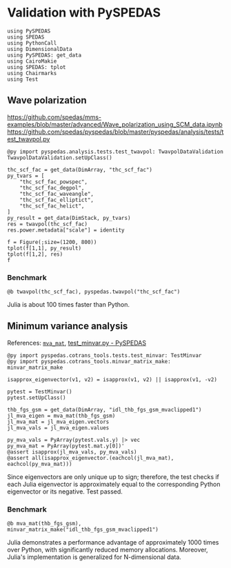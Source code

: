 # Validation with PySPEDAS

```@example pyspedas
using PySPEDAS
using SPEDAS
using PythonCall
using DimensionalData
using PySPEDAS: get_data
using CairoMakie
using SPEDAS: tplot
using Chairmarks
using Test
```

## Wave polarization

https://github.com/spedas/mms-examples/blob/master/advanced/Wave_polarization_using_SCM_data.ipynb
https://github.com/spedas/pyspedas/blob/master/pyspedas/analysis/tests/test_twavpol.py

```@example pyspedas
@py import pyspedas.analysis.tests.test_twavpol: TwavpolDataValidation
TwavpolDataValidation.setUpClass()

thc_scf_fac = get_data(DimArray, "thc_scf_fac")
py_tvars = [
    "thc_scf_fac_powspec",
    "thc_scf_fac_degpol",
    "thc_scf_fac_waveangle",
    "thc_scf_fac_elliptict",
    "thc_scf_fac_helict",
]
py_result = get_data(DimStack, py_tvars)
res = twavpol(thc_scf_fac)
res.power.metadata["scale"] = identity

f = Figure(;size=(1200, 800))
tplot(f[1,1], py_result)
tplot(f[1,2], res)
f
```

### Benchmark

```@example pyspedas
@b twavpol(thc_scf_fac), pyspedas.twavpol("thc_scf_fac")
```

Julia is about 100 times faster than Python.


## Minimum variance analysis

References: [`mva_mat`](@ref), [test_minvar.py - PySPEDAS](https://github.com/spedas/pyspedas/blob/master/pyspedas/cotrans_tools/tests/test_minvar.py)

```@example pyspedas
@py import pyspedas.cotrans_tools.tests.test_minvar: TestMinvar
@py import pyspedas.cotrans_tools.minvar_matrix_make: minvar_matrix_make

isapprox_eigenvector(v1, v2) = isapprox(v1, v2) || isapprox(v1, -v2)

pytest = TestMinvar()
pytest.setUpClass()

thb_fgs_gsm = get_data(DimArray, "idl_thb_fgs_gsm_mvaclipped1")
jl_mva_eigen = mva_mat(thb_fgs_gsm)
jl_mva_mat = jl_mva_eigen.vectors
jl_mva_vals = jl_mva_eigen.values

py_mva_vals = PyArray(pytest.vals.y) |> vec
py_mva_mat = PyArray(pytest.mat.y[0])'
@assert isapprox(jl_mva_vals, py_mva_vals)
@assert all(isapprox_eigenvector.(eachcol(jl_mva_mat), eachcol(py_mva_mat)))
```

Since eigenvectors are only unique up to sign; therefore, the test checks if each Julia eigenvector is approximately equal to the corresponding Python eigenvector or its negative.
Test passed.

### Benchmark

```@example pyspedas
@b mva_mat(thb_fgs_gsm), minvar_matrix_make("idl_thb_fgs_gsm_mvaclipped1")
```

Julia demonstrates a performance advantage of approximately 1000 times over Python, with significantly reduced memory allocations. 
Moreover, Julia's implementation is generalized for N-dimensional data.

